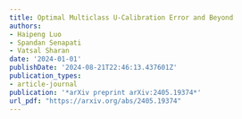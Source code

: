 ```yaml
---
title: Optimal Multiclass U-Calibration Error and Beyond
authors:
- Haipeng Luo
- Spandan Senapati
- Vatsal Sharan
date: '2024-01-01'
publishDate: '2024-08-21T22:46:13.437601Z'
publication_types:
- article-journal
publication: '*arXiv preprint arXiv:2405.19374*'
url_pdf: "https://arxiv.org/abs/2405.19374"
---
```

